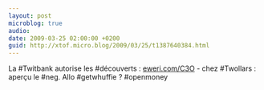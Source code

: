 ```yaml
---
layout: post
microblog: true
audio: 
date: 2009-03-25 02:00:00 +0200
guid: http://xtof.micro.blog/2009/03/25/t1387640384.html
---
```

La #Twitbank autorise les #découverts : [eweri.com/C3O](http://eweri.com/C3O) - chez #Twollars : aperçu le #neg. Allo #getwhuffie ? #openmoney

